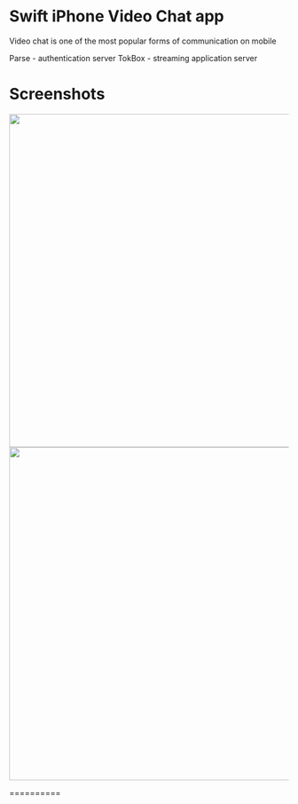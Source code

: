 # Swift iPhone Video Chat app

Video chat is one of the most popular forms of communication on mobile

Parse - authentication server
TokBox - streaming application server


Screenshots
==========

<p align="center">
  <img src ="https://raw.githubusercontent.com/mparrish91/parse-tokbox-videocallingapp/master/Screenshots/screenshot.PNG" height="600" width="1067" />
    <img src ="https://raw.githubusercontent.com/mparrish91/parse-tokbox-videocallingapp/master/Screenshots/screenshot1.PNG" height="600" width="1067" />
</p>



==========
